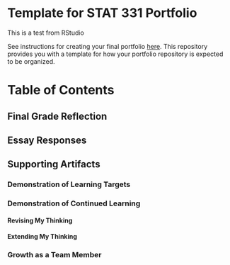 # Template for STAT 331 Portfolio

This is a test from RStudio

See instructions for creating your final portfolio [here](https://docs.google.com/document/d/11iHZbvXWEjcpJpBQ_O5wpYlVkPfmcyQFgBFqKMlVjg4/edit?usp=sharing). This repository provides you with a template for how your portfolio repository is expected to be organized.

# Table of Contents

## Final Grade Reflection

## Essay Responses

## Supporting Artifacts

### Demonstration of Learning Targets

### Demonstration of Continued Learning

#### Revising My Thinking

#### Extending My Thinking

### Growth as a Team Member
